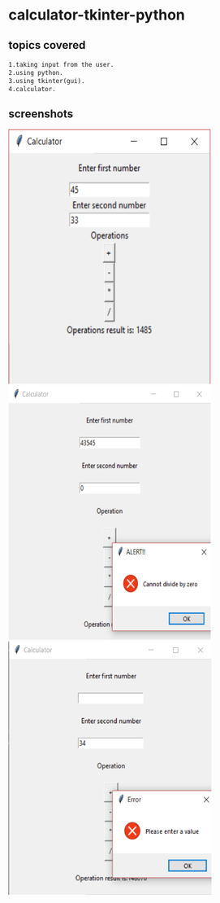 # calculator-tkinter-python

## topics covered

    1.taking input from the user.
    2.using python.
    3.using tkinter(gui).
    4.calculator.


## screenshots

<img src="images/ex1.png" width="400" height="500">
<img src="images/three.png" width="400" height="500">
<img src="images/two.png" width="400" height="500">
